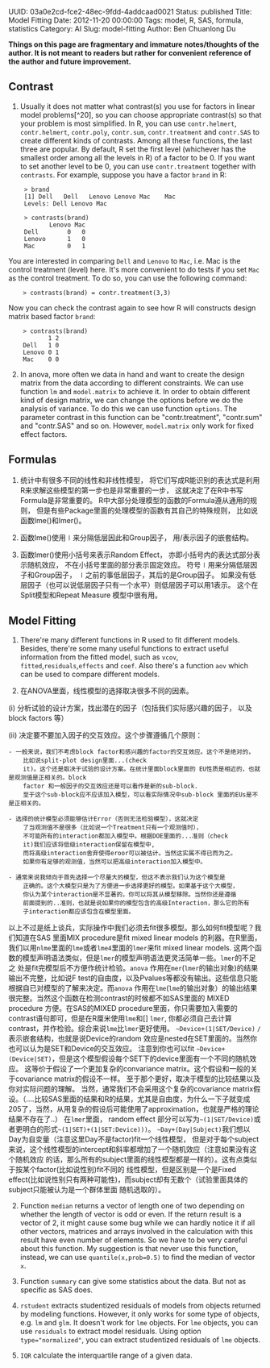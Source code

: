 UUID: 03a0e2cd-fce2-48ec-9fdd-4addcaad0021
Status: published
Title: Model Fitting
Date: 2012-11-20 00:00:00
Tags: model, R, SAS, formula, statistics
Category: AI
Slug: model-fitting
Author: Ben Chuanlong Du

**Things on this page are fragmentary and immature notes/thoughts of the author. It is not meant to readers but rather for convenient reference of the author and future improvement.**
 

## Contrast

1. Usually it does not matter what contrast(s) you use for factors in
linear model problems[^20], so you can choose appropriate
contrast(s) so that your problem is most simplified. In R, you can
use `contr.helmert`, `contr.helmert`, `contr.poly`, `contr.sum`,
`contr.treatment` and `contr.SAS` to create different kinds of
contrasts. Among all these functions, the last three are popular. By
default, R set the first level (whichever has the smallest order
among all the levels in R) of a factor to be 0. If you want to set
another level to be 0, you can use `contr.treatment` together with
`contrasts`. For example, suppose you have a factor `brand` in R:

        > brand
        [1] Dell   Dell   Lenovo Lenovo Mac    Mac
        Levels: Dell Lenovo Mac

        > contrasts(brand)
               Lenovo Mac
        Dell        0   0
        Lenovo      1   0
        Mac         0   1
                

You are interested in comparing `Dell` and `Lenovo` to `Mac`, i.e.
Mac is the control treatment (level) here. It's more convenient to
do tests if you set `Mac` as the control treatment. To do so, you
can use the following command:

        > contrasts(brand) = contr.treatment(3,3)
                
Now you can check the contrast again to see how R will constructs
design matrix based factor `brand`:

        > contrasts(brand)
               1 2
        Dell   1 0
        Lenovo 0 1
        Mac    0 0
                
2. In anova, more often we data in hand and want to create the design
matrix from the data according to different constraints. We can use
function `lm` and `model.matrix` to achieve it. In order to obtain
different kind of design matrix, we can change the options before we
do the analysis of variance. To do this we can use function
`options`. The parameter contrast in this function can be
"contr.treatment", "contr.sum" and "contr.SAS" and so on.
However, `model.matrix` only work for fixed effect factors. 

## Formulas

1. 统计中有很多不同的线性和非线性模型， 将它们写成R能识别的表达式是利用R来求解这些模型的第一步也是非常重要的一步， 这就决定了在R中书写
Formula是非常重要的。 R中大部分处理模型的函数的Formula遵从通用的规则，
但是有些Package里面的处理模型的函数有其自己的特殊规则， 比如说函数lme()和lmer()。

2. 函数lme()使用$\mid$来分隔低层因此和Group因子， 用/表示因子的嵌套结构。

3. 函数lmer()使用小括号来表示Random Effect， 亦即小括号内的表达式部分表示随机效应， 不在小括号里面的部分表示固定效应。
符号$\mid$用来分隔低层因子和Group因子， $\mid$之前的事低层因子，其后的是Group因子。
如果没有低层因子（也可以说低层因子只有一个水平）则低层因子可以用1表示。 这个在Split模型和Repeat Measure
模型中很有用。

## Model Fitting

1. There're many different functions in R used to fit different models.
Besides, there're some many useful functions to extract useful
information from the fitted model, such as `vcov`,
`fitted`,`residuals`,`effects` and `coef`. Also there's a function
`aov` which can be used to compare different models.

2. 在ANOVA里面，线性模型的选择取决很多不同的因素。

(i) 分析试验的设计方案，找出潜在的因子（包括我们实际感兴趣的因子， 以及block factors 等）

(ii) 决定要不要加入因子的交互效应。这个步骤遵循几个原则：

    - 一般来说，我们不考虑block factor和感兴趣的factor的交互效应。这个不是绝对的，
        比如说split-plot design里面...(check
        it)。这个还是取决于试验的设计方案。在统计里面block里面的 EU性质是相近的，也就是观测值是正相关的。block
        factor 和一般因子的交互效应还是可以看作是新的sub-block.
        至于这个sub-block应不应该加入模型，可以看实际情况中sub-block 里面的EUs是不是正相关的。

    - 选择的统计模型必须能够估计Error（否则无法检验模型），这就决定
        了当观测值不是很多（比如说一个Treatment只有一个观测值时），
        不可能所有的interaction都加入模型中。根据DOE里面的...准则（check
        it)我们应该将低级interaction保留在模型中,
        而将高级interaction舍弃使得eroor可以被估计。当然这实属不得已而为之。
        如果你有足够的观测值，当然可以把高级interaction加入模型中。

    - 通常来说我倾向于首先选择一个尽量大的模型，但这不表示我们认为这个模型是
        正确的。这个大模型只是为了方便进一步选择更好的模型。如果基于这个大模型，
        你认为某个interaction是不显著的，你可以将其从模型移除。当然你还是遵循
        前面提到的..准则，也就是说如果你的模型包含的高级Interaction，那么它的所有
        子interaction都应该包含在模型里面。

以上不过是纸上谈兵，实际操作中我们必须去fit很多模型。那么如何fit模型呢？我们知道在SAS 里面MIX procedure是fit
mixed linear models 的利器。在R里面，我们以用`nlme`里面的`lme`或者`lme4`里面的`lmer`来fit
mixed linear models.
这两个函数的模型声明语法类似，但是`lmer`的模型声明语法更灵活简单一些。`lmer`的不足之
处是fit完模型后不方便作统计检验。`anova` 作用在`mer`(`lmer`的输出对象)的结果输出不完整，比如说F
test的自由度，以及Pvalues等都没有输出。这些信息只能根据自已对模型的了解来决定。而`anova`
作用在`lme`(`lme`的输出对象）的输出结果很完整。当然这个函数在检测contrast的时候都不如SAS里面的 MIXED
procedure 方便。在SAS的MIXED
procedure里面，你只需要加入需要的contrast语句即可，但是在R厘米使用`lme`和[] `lmer`,
你都必须自己去计算contrast，并作检验。综合来说`lme`比`lmer`更好使用。
`~Device+(1|SET/Device)` `/`表示嵌套结构，也就是说Device的random
效应是nested在SET里面的。当然你也可以认为是SET和Device的交互效应。 注意到你也可以fit
`~Device+(Device|SET)`，但是这个模型假设每个SET下的device里面有一个不同的随机效应。
这等价于假设了一个更加复杂的convariance matrix。这个假设和一般的关于covariance matrix的假设不一样。
至于那个更好，取决于模型的比较结果以及你对实际问题的理解。 当然，通常我们不会采用这个复杂的covariance
matrix假设。（....比较SAS里面的结果和R的结果，尤其是自由度，为什么一下子就变成
205了，当然，从用复杂的假设后可能使用了approximation，也就是严格的理论结果不存在了..） 在`lmer`里面，
random effect
部分可以写为`~(1|SET/Device)`或者更明白的形式`~(1|SET)+(1|SET:Device)))`。
`~Day+(Day|Subject)`我们想以Day为自变量（注意这里Day不是factor)fit一个线性模型，
但是对于每个subject来说，这个线性模型的intercept和斜率都增加了一个随机效应（注意如果没有这个随机效应
的话，那么所有的subject里面的线性模型都是一样的）。这有点类似于按某个factor(比如说性别)fit不同的
线性模型，但是区别是一个是Fixed
effect(比如说性别只有两种可能性)，而subject却有无数个（试验里面具体的subject只能被认为是一个群体里面
随机选取的）。


2. Function `median` returns a vector of length one of two depending on
whether the length of vector is odd or even. If the return result is
a vector of 2, it might cause some bug while we can hardly notice it
if all other vectors, matrices and arrays involved in the
calculation with this result have even number of elements. So we
have to be very careful about this function. My suggestion is that
never use this function, instead, we can use `quantile(x,prob=0.5)`
to find the median of vector `x`.

3. Function `summary` can give some statistics about the data. But not
as specific as SAS does.

7. `rstudent` extracts studentized residuals of models from objects
returned by modeling functions. However, it only works for some type
of objects, e.g. `lm` and `glm`. It doesn't work for `lme` objects.
For `lme` objects, you can use `residuals` to extract model
residuals. Using option `type="normalized"`, you can extract
studentized residuals of `lme` objects.

8. `IQR` calculate the interquartile range of a given data.

